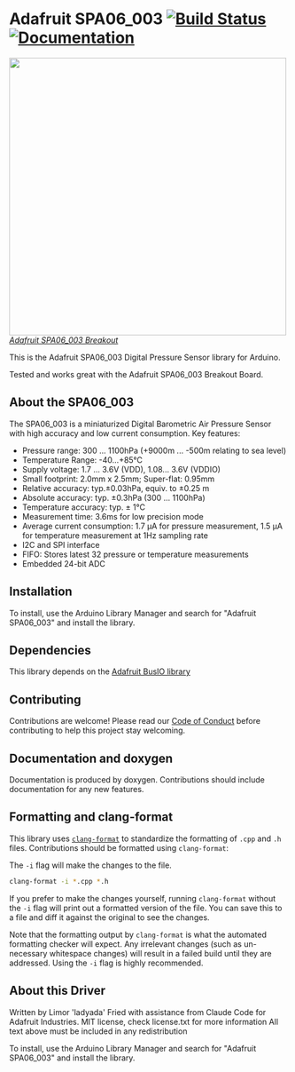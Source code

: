 # Adafruit SPA06_003 [![Build Status](https://github.com/adafruit/Adafruit_SPA06_003/workflows/Arduino%20Library%20CI/badge.svg)](https://github.com/adafruit/Adafruit_SPA06_003/actions)[![Documentation](https://github.com/adafruit/ci-arduino/blob/master/assets/doxygen_badge.svg)](http://adafruit.github.io/Adafruit_SPA06_003/html/index.html)

<a href="https://www.adafruit.com/product/xxxx"><img src="https://cdn-shop.adafruit.com/xxxx" width="500px"><br/>
<i>Adafruit SPA06_003 Breakout</i></a>

This is the Adafruit SPA06_003 Digital Pressure Sensor library for Arduino.

Tested and works great with the Adafruit SPA06_003 Breakout Board.

## About the SPA06_003

The SPA06_003 is a miniaturized Digital Barometric Air Pressure Sensor with high accuracy and low current consumption. Key features:

* Pressure range: 300 ... 1100hPa (+9000m ... -500m relating to sea level)
* Temperature Range: -40...+85°C  
* Supply voltage: 1.7 ... 3.6V (VDD), 1.08... 3.6V (VDDIO)
* Small footprint: 2.0mm x 2.5mm; Super-flat: 0.95mm
* Relative accuracy: typ.±0.03hPa, equiv. to ±0.25 m
* Absolute accuracy: typ. ±0.3hPa (300 ... 1100hPa)
* Temperature accuracy: typ. ± 1°C
* Measurement time: 3.6ms for low precision mode
* Average current consumption: 1.7 µA for pressure measurement, 1.5 µA for temperature measurement at 1Hz sampling rate
* I2C and SPI interface
* FIFO: Stores latest 32 pressure or temperature measurements
* Embedded 24-bit ADC

## Installation

To install, use the Arduino Library Manager and search for "Adafruit SPA06_003" and install the library.

## Dependencies

This library depends on the [Adafruit BusIO library](https://github.com/adafruit/Adafruit_BusIO)

## Contributing

Contributions are welcome! Please read our [Code of Conduct](https://github.com/adafruit/Adafruit_SPA06_003/blob/main/CODE_OF_CONDUCT.md)
before contributing to help this project stay welcoming.

## Documentation and doxygen

Documentation is produced by doxygen. Contributions should include documentation for any new features.

## Formatting and clang-format

This library uses [`clang-format`](https://releases.llvm.org/download.html) to standardize the formatting of `.cpp` and `.h` files. 
Contributions should be formatted using `clang-format`:

The `-i` flag will make the changes to the file.
```bash
clang-format -i *.cpp *.h
```
If you prefer to make the changes yourself, running `clang-format` without the `-i` flag will print out a formatted version of the file. You can save this to a file and diff it against the original to see the changes.

Note that the formatting output by `clang-format` is what the automated formatting checker will expect. Any irrelevant changes (such as un-necessary whitespace changes) will result in a failed build until they are addressed. Using the `-i` flag is highly recommended.

## About this Driver

Written by Limor 'ladyada' Fried with assistance from Claude Code for Adafruit Industries. MIT license, check license.txt for more information All text above must be included in any redistribution

To install, use the Arduino Library Manager and search for "Adafruit SPA06_003" and install the library.